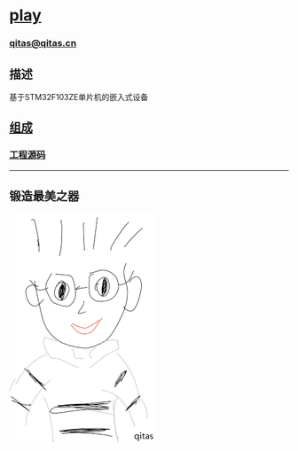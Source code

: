 ﻿# [play](https://github.com/qitas/play) 

### qitas@qitas.cn


## 描述

基于STM32F103ZE单片机的嵌入式设备


## [组成](qitas/)

### [工程源码](project/)


---

## 锻造最美之器

[![sites](qitas/qitas.png)](http://www.qitas.cn)
